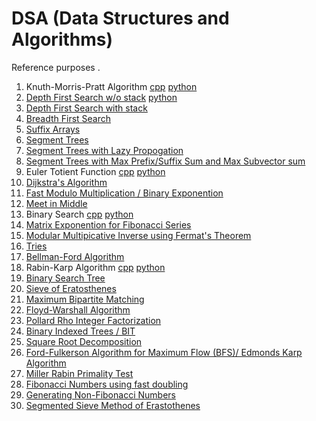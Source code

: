 # DSA (Data Structures and Algorithms)
Reference purposes . 

1. Knuth-Morris-Pratt Algorithm [cpp](https://github.com/saru95/DSA/blob/master/KMP.cpp) [python](https://github.com/saru95/DSA/blob/master/Python/KMP.py)
2. [Depth First Search w/o stack](https://github.com/saru95/DSA/blob/master/DFS.cpp)
[python](https://github/com/saru95/DSA/blob/master/Python/DFS.py)
3. [Depth First Search with stack](https://github.com/saru95/DSA/blob/master/DFSS.cpp)
4. [Breadth First Search ](https://github.com/saru95/DSA/blob/master/BFS.cpp)
5. [Suffix Arrays](https://github.com/saru95/DSA/blob/master/SuffixArray.cpp)
6. [Segment Trees](https://github.com/saru95/DSA/blob/master/SegmentTrees.cpp)
7. [Segment Trees with Lazy Propogation](https://github.com/saru95/DSA/blob/master/SegmentTreesLazy.cpp)
8. [Segment Trees with Max Prefix/Suffix Sum and Max Subvector sum](https://github.com/saru95/DSA/blob/master/SEGTREE.cpp)
9. Euler Totient Function [cpp](https://github.com/saru95/DSA/blob/master/EulerTotient.cpp) [python](https://github.com/saru95/DSA/blob/master/Python/EulerTotient.py)
10. [Dijkstra's Algorithm](https://github.com/saru95/DSA/blob/master/Djikstras.cpp)
11. [Fast Modulo Multiplication / Binary Exponention](https://github.com/saru95/DSA/blob/master/Fmm.cpp)
12. [Meet in Middle](https://github.com/saru95/DSA/blob/master/Mim.cpp)
13. Binary Search [cpp](https://github.com/saru95/DSA/blob/master/BinarySearch.cpp) [python](https://github.com/saru95/DSA/blob/master/Python/BinarySearch.py)
14. [Matrix Exponention for Fibonacci Series](https://github.com/saru95/DSA/blob/master/Me.cpp)
15. [Modular Multipicative Inverse using Fermat's Theorem](https://github.com/saru95/DSA/blob/master/Mmi.cpp)
16. [Tries](https://github.com/saru95/DSA/blob/master/Tries.cpp)
17. [Bellman-Ford Algorithm](https://github.com/saru95/DSA/blob/master/BellmanFord.cpp)
18. Rabin-Karp Algorithm [cpp](https://github.com/saru95/DSA/blob/master/RabinKarp.cpp) [python](https://github.com/saru95/DSA/blob/master/Python/RabinKarp.py)
19. [Binary Search Tree](https://github.com/saru95/DSA/blob/master/BST.cpp)
20. [Sieve of Eratosthenes](https://github.com/saru95/DSA/blob/master/SEPrime.cpp)
21. [Maximum Bipartite Matching](https://github.com/saru95/DSA/blob/master/MBM.cpp)
22. [Floyd-Warshall Algorithm](https://github.com/saru95/DSA/blob/master/FWA.cpp)
23. [Pollard Rho Integer Factorization](https://github.com/saru95/DSA/blob/master/PRB.cpp)
24. [Binary Indexed Trees / BIT](https://github.com/saru95/DSA/blob/master/BIT.cpp)
25. [Square Root Decomposition](https://github.com/saru95/DSA/blob/master/SRD.cpp)
26. [Ford-Fulkerson Algorithm for Maximum Flow (BFS)/ Edmonds Karp Algorithm](https://github.com/saru95/DSA/blob/master/FFA.cpp)
27. [Miller Rabin Primality Test](https://github.com/saru95/DSA/blob/master/MRPT.cpp)
28. [Fibonacci Numbers using fast doubling](https://github.com/saru95/DSA/blob/master/Fourier-Doubling.py)
29. [Generating Non-Fibonacci Numbers](https://github.com/saru95/DSA/blob/master/NonFibo.cpp)
30. [Segmented Sieve Method of Erastothenes](https://github.com/saru95/DSA/blob/master/SS.cpp)
